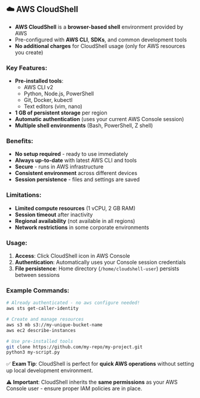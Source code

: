 ## ☁️ AWS CloudShell

- **AWS CloudShell** is a **browser-based shell** environment provided by AWS
- Pre-configured with **AWS CLI**, **SDKs**, and common development tools
- **No additional charges** for CloudShell usage (only for AWS resources you create)

### Key Features:

- **Pre-installed tools**:
  - AWS CLI v2
  - Python, Node.js, PowerShell
  - Git, Docker, kubectl
  - Text editors (vim, nano)
- **1 GB of persistent storage** per region
- **Automatic authentication** (uses your current AWS Console session)
- **Multiple shell environments** (Bash, PowerShell, Z shell)

### Benefits:

- **No setup required** - ready to use immediately
- **Always up-to-date** with latest AWS CLI and tools
- **Secure** - runs in AWS infrastructure
- **Consistent environment** across different devices
- **Session persistence** - files and settings are saved

### Limitations:

- **Limited compute resources** (1 vCPU, 2 GB RAM)
- **Session timeout** after inactivity
- **Regional availability** (not available in all regions)
- **Network restrictions** in some corporate environments

### Usage:

1. **Access**: Click CloudShell icon in AWS Console
2. **Authentication**: Automatically uses your Console session credentials
3. **File persistence**: Home directory (`/home/cloudshell-user`) persists between sessions

### Example Commands:

```bash
# Already authenticated - no aws configure needed!
aws sts get-caller-identity

# Create and manage resources
aws s3 mb s3://my-unique-bucket-name
aws ec2 describe-instances

# Use pre-installed tools
git clone https://github.com/my-repo/my-project.git
python3 my-script.py
```

✅ **Exam Tip**: CloudShell is perfect for **quick AWS operations** without setting up local development environment.

⚠️ **Important**: CloudShell inherits the **same permissions** as your AWS Console user - ensure proper IAM policies are in place.
